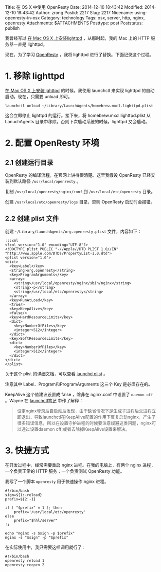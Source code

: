 Title: 在 OS X 中使用 OpenResty
Date: 2014-12-10 18:43:42
Modified: 2014-12-10 18:43:42
Author: zrong
Postid: 2217
Slug: 2217
Nicename: using-openresty-in-osx
Category: technology
Tags: osx, server, http, nginx, openresty
Attachments: $ATTACHMENTS
Posttype: post
Poststatus: publish

我曾经写过 [在 Mac OS X 上安装lighttpd][1] ，从那时起，我的 Mac 上的 HTTP 服务器一直是 lighttpd。

现在，为了学习 [OpenResty][2] ，我将 lighttpd 进行了替换。下面记录这个过程。

# 1. 移除 lighttpd

[在 Mac OS X 上安装lighttpd][1] 的时候，我使用 launchctl 来实现 lighttpd 的自动启动。现在，只需要 unload 即可。

    launchctl unload ~/Library/LaunchAgents/homebrew.mxcl.lighttpd.plist

这会立即停止 lighttpd 的运行。接下来，将 homebrew.mxcl.lighttpd.plist 从 LanuchAgents 目录中移除。否则下次启动系统的时候，lighttpd 又会启动。

<!--more-->

# 2. 配置 OpenResty 环境

## 2.1 创建运行目录

OpenResty 的编译流程，在官网上讲得很清楚。这里我假设 OpenResty 已经安装到默认路径 `/usr/local/openresty` 。

复制 `/usr/local/openresty/nginx/conf` 到 `/usr/local/etc/openresty` 目录。

创建 `/usr/local/etc/openresty/logs` 目录，否则 OpenResty 启动时会报错。

## 2.2 创建 plist 文件

创建 `~/Library/LaunchAgents/org.openresty.plist` 文件，内容如下：

    :::xml
    <?xml version="1.0" encoding="UTF-8"?>
    <!DOCTYPE plist PUBLIC "-//Apple//DTD PLIST 1.0//EN" "http://www.apple.com/DTDs/PropertyList-1.0.dtd">
    <plist version="1.0">
    <dict>
      <key>Label</key>
      <string>org.openresty</string>
      <key>ProgramArguments</key>
      <array>
        <string>/usr/local/openresty/nginx/sbin/nginx</string>
        <string>-p</string>
        <string>/usr/local/etc/openresty</string>
      </array>
      <key>RunAtLoad</key>
      <true/>
      <key>KeepAlive</key>
      <false/>
      <key>HardResourceLimits</key>
      <dict>
        <key>NumberOfFiles</key>
        <integer>512</integer>
      </dict>
      <key>SoftResourceLimits</key>
      <dict>
        <key>NumberOfFiles</key>
        <integer>512</integer>
      </dict>
    </dict>
    </plist>

关于这个 plist 的详细文档，可以查看 [launchd.plist][3] 。

注意其中 Label、Program和ProgramArguments 这三个 Key 是必须存在的。

KeepAlive 这个值建议设置成 false ，除非在 nginx.conf 中设置了 `daemon off` 。Wayne 在 [launchctl笔记][4] 中作了解释：

>设定nginx登录后自启动后发现，由于缺省情况下是生成子进程后父进程立即退出，导致launchctl在KeepAlive配置的作用下反复启动nginx，产生了很多错误信息，所以在设置守护进程的时候要注意规避这类问题，nginx可以通过设置daemon off;或者去除掉KeepAlive设置来解决。

# 3. 快捷方式

在开发过程中，经常需要重启 nginx 进程。在我的电脑上，有两个 nginx 进程，一个负责正常的 HTTP 服务；一个负责测试 OpenResty 功能。

我写了一个脚本 `openresty` 用于快速操作 nginx 进程。

    #!/bin/bash
    sign=${1:-reload}
    prefix=${2:-1}

    if [ "$prefix" = 1 ]; then
        prefix='/usr/local/etc/openresty'
    else
        prefix="$hhl/server"
    fi

    echo "nginx -s $sign -p $prefix"
    nginx -s "$sign" -p "$prefix"

在实际使用中，我只需要这样调用就行了：

    #!/bin/bash
    openresty reload 1
    openresty reopen 2

[1]: http://zengrong.net/post/2127.htm
[2]: http://openresty.org
[3]: https://developer.apple.com/library/mac/documentation/Darwin/Reference/ManPages/man5/launchd.plist.5.html
[4]: http://zhengwei.name/2011/11/lanunchctl-notes/ 
